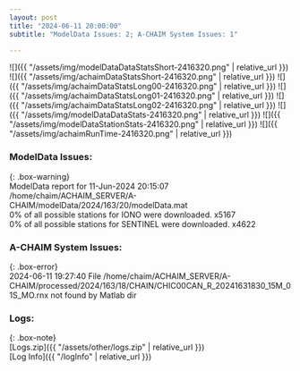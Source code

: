 ```yaml
---
layout: post
title: "2024-06-11 20:00:00"
subtitle: "ModelData Issues: 2; A-CHAIM System Issues: 1"

---
```


![]({{ "/assets/img/modelDataDataStatsShort-2416320.png" | relative_url }})
![]({{ "/assets/img/achaimDataStatsShort-2416320.png" | relative_url }})
![]({{ "/assets/img/achaimDataStatsLong00-2416320.png" | relative_url }})
![]({{ "/assets/img/achaimDataStatsLong01-2416320.png" | relative_url }})
![]({{ "/assets/img/achaimDataStatsLong02-2416320.png" | relative_url }})
![]({{ "/assets/img/modelDataDataStats-2416320.png" | relative_url }})
![]({{ "/assets/img/modelDataStationStats-2416320.png" | relative_url }})
![]({{ "/assets/img/achaimRunTime-2416320.png" | relative_url }})


### ModelData Issues:  
  
{: .box-warning}  
 ModelData report for 11-Jun-2024 20:15:07   
 /home/chaim/ACHAIM_SERVER/A-CHAIM/modelData/2024/163/20/modelData.mat   
 0% of all possible stations for IONO were downloaded. x5167   
 0% of all possible stations for SENTINEL were downloaded. x4622   
  
### A-CHAIM System Issues:  
  
{: .box-error}  
2024-06-11 19:27:40 File /home/chaim/ACHAIM_SERVER/A-CHAIM/processed/2024/163/18/CHAIN/CHIC00CAN_R_20241631830_15M_01S_MO.rnx not found by Matlab dir  

### Logs:  
  
{: .box-note}  
[Logs.zip]({{ "/assets/other/logs.zip" | relative_url }})  
[Log Info]({{ "/logInfo" | relative_url }})  
